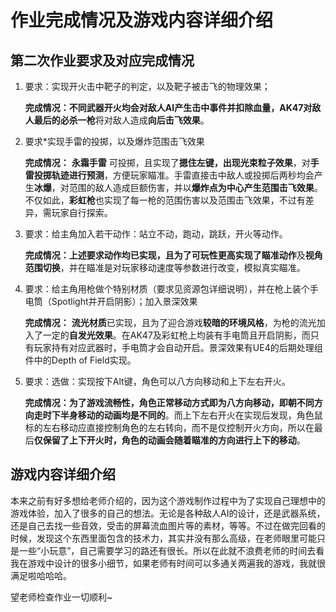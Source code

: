 # 作业完成情况及游戏内容详细介绍

## 第二次作业要求及对应完成情况

1. 要求：实现开火击中靶子的判定，以及靶子被击飞的物理效果；

   **完成情况：**不同武器开火均会对敌人AI产生击中事件并扣除血量，**AK47**对敌人最后的**必杀一枪**将对敌人造成**向后击飞效果**。

2. 要求*实现手雷的投掷，以及爆炸范围击飞效果

   **完成情况：** **永霜手雷** 可投掷，且实现了**摁住左键，出现光束粒子效果**，对**手雷投掷轨迹进行预测**，方便玩家瞄准。手雷直接击中敌人或投掷后两秒均会产生**冰爆**，对范围的敌人造成巨额伤害，并以**爆炸点为中心产生范围击飞效果**。不仅如此，**彩虹枪**也实现了每一枪的范围伤害以及范围击飞效果，不过有差异，需玩家自行探索。

3. 要求：给主角加入若干动作：站立不动，跑动，跳跃，开火等动作。

   **完成情况：**上述要求动作均已实现，且为了可玩性更高实现了**瞄准动作**及**视角范围切换**，并在瞄准是对玩家移动速度等参数进行改变，模拟真实瞄准。

4. 要求：给主角用枪做个特别材质（要求见资源包详细说明），并在枪上装个手电筒（Spotlight并开启阴影）；加入景深效果

   **完成情况：** **流光材质**已实现，且为了迎合游戏**较暗的环境风格**，为枪的流光加入了一定的**自发光效果**。在AK47及彩虹枪上均装有手电筒且开启阴影，而只有玩家持有对应武器时，手电筒才会自动开启。景深效果有UE4的后期处理组件中的Depth of Field实现。

5. 要求：选做：实现按下Alt键，角色可以八方向移动和上下左右开火。

   **完成情况：**为了游戏流畅性，**角色正常移动方式即为八方向移动**，即**朝不同方向走时下半身移动的动画均是不同的**。而上下左右开火在实现后发现，角色鼠标的左右移动应直接控制角色的左右转向，而不是仅控制开火方向，所以在最后**仅保留了上下开火时，角色的动画会随着瞄准的方向进行上下的移动**。



## 游戏内容详细介绍

本来之前有好多想给老师介绍的，因为这个游戏制作过程中为了实现自己理想中的游戏体验，加入了很多的自己的想法。无论是各种敌人AI的设计，还是武器系统，还是自己去找一些音效，受击的屏幕流血图片等的素材，等等。不过在做完回看的时候，发现这个东西里面包含的技术力，其实并没有那么高级，在老师眼里可能只是一些“小玩意”，自己需要学习的路还有很长。所以在此就不浪费老师的时间去看我在游戏中设计的很多小细节，如果老师有时间可以多通关两遍我的游戏，我就很满足啦哈哈哈。

望老师检查作业一切顺利~
